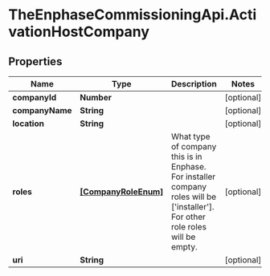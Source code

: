 # TheEnphaseCommissioningApi.ActivationHostCompany

## Properties

Name | Type | Description | Notes
------------ | ------------- | ------------- | -------------
**companyId** | **Number** |  | [optional] 
**companyName** | **String** |  | [optional] 
**location** | **String** |  | [optional] 
**roles** | [**[CompanyRoleEnum]**](CompanyRoleEnum.md) | What type of company this is in Enphase. For installer company roles will be [&#39;installer&#39;]. For other role roles will be empty. | [optional] 
**uri** | **String** |  | [optional] 


